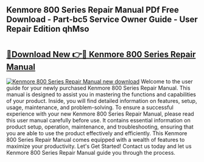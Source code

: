 ## Kenmore 800 Series Repair Manual PDf Free Download - Part-bc5 Service Owner Guide - User Repair Edition qhMso

# <h2><a href="http://bc53520.oget.top/?id=Kenmore+800+Series+Repair+Manual">🔗Download New 👉🔴 Kenmore 800 Series Repair Manual</a></h2>

[![Kenmore 800 Series Repair Manual new download](https://i.imgur.com/5g1atiW.png)](http://bc53520.oget.top/?id=Kenmore+800+Series+Repair+Manual)
Welcome to the user guide for your newly purchased Kenmore 800 Series Repair Manual. This manual is designed to assist you in mastering the functions and capabilities of your product. Inside, you will find detailed information on features, setup, usage, maintenance, and problem-solving. To ensure a successful experience with your new Kenmore 800 Series Repair Manual, please read this user manual carefully before use. It contains essential information on product setup, operation, maintenance, and troubleshooting, ensuring that you are able to use the product effectively and efficiently. This Kenmore 800 Series Repair Manual comes equipped with a wealth of features to maximize your productivity. Let's Get Started! Contact us today and let us Kenmore 800 Series Repair Manual guide you through the process.
